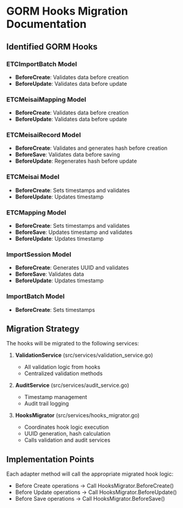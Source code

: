 # GORM Hooks Migration Documentation

## Identified GORM Hooks

### ETCImportBatch Model
- **BeforeCreate**: Validates data before creation
- **BeforeUpdate**: Validates data before update

### ETCMeisaiMapping Model
- **BeforeCreate**: Validates data before creation
- **BeforeUpdate**: Validates data before update

### ETCMeisaiRecord Model
- **BeforeCreate**: Validates and generates hash before creation
- **BeforeSave**: Validates data before saving
- **BeforeUpdate**: Regenerates hash before update

### ETCMeisai Model
- **BeforeCreate**: Sets timestamps and validates
- **BeforeUpdate**: Updates timestamp

### ETCMapping Model
- **BeforeCreate**: Sets timestamps and validates
- **BeforeSave**: Updates timestamp and validates
- **BeforeUpdate**: Updates timestamp

### ImportSession Model
- **BeforeCreate**: Generates UUID and validates
- **BeforeSave**: Validates data
- **BeforeUpdate**: Updates timestamp

### ImportBatch Model
- **BeforeCreate**: Sets timestamps

## Migration Strategy

The hooks will be migrated to the following services:

1. **ValidationService** (src/services/validation_service.go)
   - All validation logic from hooks
   - Centralized validation methods

2. **AuditService** (src/services/audit_service.go)
   - Timestamp management
   - Audit trail logging

3. **HooksMigrator** (src/services/hooks_migrator.go)
   - Coordinates hook logic execution
   - UUID generation, hash calculation
   - Calls validation and audit services

## Implementation Points

Each adapter method will call the appropriate migrated hook logic:
- Before Create operations → Call HooksMigrator.BeforeCreate()
- Before Update operations → Call HooksMigrator.BeforeUpdate()
- Before Save operations → Call HooksMigrator.BeforeSave()